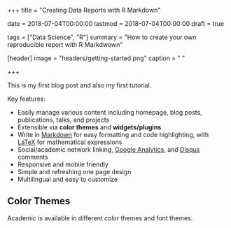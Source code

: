 +++
title = "Creating Data Reports with R Markdown"

date = 2018-07-04T00:00:00
lastmod = 2018-07-04T00:00:00
draft = true

tags = ["Data Science", "R"]
summary = "How to create your own reproducible report with R Markdwown"

[header]
image = "headers/getting-started.png"
caption = " "


+++

This is my first blog post and also my first tutorial.


Key features:

- Easily manage various content including homepage, blog posts, publications, talks, and projects
- Extensible via **color themes** and **widgets/plugins**
- Write in [Markdown](https://sourcethemes.com/academic/docs/writing-markdown-latex/) for easy formatting and code highlighting, with [LaTeX](https://en.wikibooks.org/wiki/LaTeX/Mathematics) for mathematical expressions
- Social/academic network linking, [Google Analytics](https://analytics.google.com), and [Disqus](https://disqus.com) comments
- Responsive and mobile friendly
- Simple and refreshing one page design
- Multilingual and easy to customize

## Color Themes

Academic is available in different color themes and font themes.
